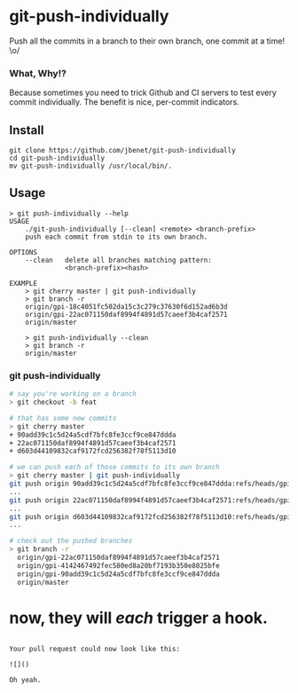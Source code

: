 # git-push-individually

Push all the commits in a branch to their own branch, one commit at a time! \o/

### What, Why!?

Because sometimes you need to trick Github and CI servers to test every commit individually. The benefit is nice, per-commit indicators.

## Install

```
git clone https://github.com/jbenet/git-push-individually
cd git-push-individually
mv git-push-individually /usr/local/bin/.
```

## Usage

```
> git push-individually --help
USAGE
    ./git-push-individually [--clean] <remote> <branch-prefix>
    push each commit from stdin to its own branch.

OPTIONS
    --clean   delete all branches matching pattern:
              <branch-prefix><hash>

EXAMPLE
    > git cherry master | git push-individually
    > git branch -r
    origin/gpi-18c4051fc502da15c3c279c37630f6d152ad6b3d
    origin/gpi-22ac071150daf8994f4891d57caeef3b4caf2571
    origin/master

    > git push-individually --clean
    > git branch -r
    origin/master
```

### git push-individually

```sh
# say you're working on a branch
> git checkout -b feat

# that has some new commits
> git cherry master
+ 90add39c1c5d24a5cdf7bfc8fe3ccf9ce847ddda
+ 22ac071150daf8994f4891d57caeef3b4caf2571
+ d603d44109832caf9172fcd256382f78f5113d10

# we can push each of those commits to its own branch
> git cherry master | git push-individually
git push origin 90add39c1c5d24a5cdf7bfc8fe3ccf9ce847ddda:refs/heads/gpi-90add39c1c5d24a5cdf7bfc8fe3ccf9ce847ddda
...
git push origin 22ac071150daf8994f4891d57caeef3b4caf2571:refs/heads/gpi-22ac071150daf8994f4891d57caeef3b4caf2571
...
git push origin d603d44109832caf9172fcd256382f78f5113d10:refs/heads/gpi-d603d44109832caf9172fcd256382f78f5113d10
...

# check out the pushed branches
> git branch -r
  origin/gpi-22ac071150daf8994f4891d57caeef3b4caf2571
  origin/gpi-4142467492fec580ed8a20bf7193b350e8025bfe
  origin/gpi-90add39c1c5d24a5cdf7bfc8fe3ccf9ce847ddda
  origin/master
```

# now, they will _each_ trigger a hook.
```

Your pull request could now look like this:

![]()

Oh yeah.
